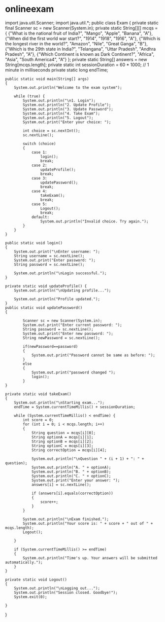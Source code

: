 # onlineexam
import java.util.Scanner;
import java.util.*;
public class Exam 
{
    private static final 
    Scanner sc = new Scanner(System.in);
    private static String[][] mcqs = {
        {"What is the national fruit of India?", "Mango", "Apple", "Banana", "A"},
        {"When did the first world war start?", "1914", "1918", "1916", "A"},
        {"Which is the longest river in the world?", "Amazon", "Nile", "Great Ganga", "B"},
        {"Which is the 29th state in India?", "Telangana", "Uttar Pradesh", "Andhra Pradesh", "A"},
        {"Which Continent is known as Dark Continent?", "Africa", "Asia", "South America4", "A"}
    };
    private static String[] answers = new String[mcqs.length];
    private static int sessionDuration = 60 * 1000; // 1 minute in milliseconds
    private static long endTime;

    public static void main(String[] args) 
    {
        System.out.println("Welcome to the exam system");

        while (true) {
            System.out.println("\n1. Login");
            System.out.println("2. Update Profile");
            System.out.println("3. Update Password");
            System.out.println("4. Take Exam");
            System.out.println("5. Logout");
            System.out.print("Enter your choice: ");

            int choice = sc.nextInt();
            sc.nextLine();

            switch (choice) 
            {
                case 1:
                    login();
                    break;
                case 2:
                    updateProfile();
                    break;
                case 3:
                    updatePassword();
                    break;
                case 4:
                    takeExam();
                    break;
                case 5:
                    Logout();
                    break;
                default:
                    System.out.println("Invalid choice. Try again.");
            }
        }
    }

    public static void login() 
    {
        System.out.print("\nEnter username: ");
        String username = sc.nextLine();
        System.out.print("Enter password: ");
        String password = sc.nextLine();

        System.out.println("\nLogin successful.");
    }

    private static void updateProfile() {
        System.out.println("\nUpdating profile...");
        
        System.out.println("Profile updated.");
    }  
    public static void updatePassword() 
    {
    	 
    	    Scanner sc = new Scanner(System.in);
    	    System.out.print("Enter current password: ");
    	    String password = sc.nextLine();
    	    System.out.print("Enter new password: ");
    	    String newPassword = sc.nextLine();

    	    if(newPassword==password)
    	    {
    	    	System.out.print("Password cannot be same as before: ");
    	    }
    	    else
    	    {
    	    	System.out.print("password changed ");
    	    	login();
    	    }	    
    }
    
    private static void takeExam() 
    {
        System.out.println("\nStarting exam...");
        endTime = System.currentTimeMillis() + sessionDuration;

        while (System.currentTimeMillis() < endTime) {
            int score = 0;
            for (int i = 0; i < mcqs.length; i++) 
            {
                String question = mcqs[i][0];
                String optionA = mcqs[i][1];
                String optionB = mcqs[i][2];                             
                String optionC = mcqs[i][3];
                String correctOption = mcqs[i][4];

                System.out.println("\nQuestion " + (i + 1) + ": " + question);
                System.out.println("A. " + optionA);
                System.out.println("B. " + optionB);
                System.out.println("C. " + optionC);
                System.out.print("Enter your answer: ");
                answers[i] = sc.nextLine();

                if (answers[i].equals(correctOption)) 
                {
                    score++;
                }
            }

            System.out.println("\nExam finished.");
            System.out.println("Your score is: " + score + " out of " + mcqs.length);
            Logout();
            
        }

        if (System.currentTimeMillis() >= endTime) 
        {
            System.out.println("Time's up. Your answers will be submitted automatically.");
        }
    }

    private static void Logout() 
    {
        System.out.println("\nLogging out...");
        System.out.println("Session closed. Goodbye!");
        System.exit(0);
    
    }
}
